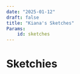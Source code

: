 ```yaml
---
date: "2025-01-12"
draft: false
title: "Kiana's Sketches"
Params:
    id: sketches
---
```


# Sketchies
